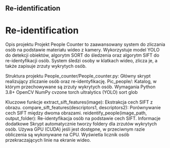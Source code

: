 ## Re-identification
# Re-identification
Opis projektu
Projekt People Counter to zaawansowany system do zliczania osób na podstawie materiału wideo z kamery. Wykorzystuje model YOLO do detekcji obiektów, algorytm SORT do śledzenia oraz algorytm SIFT do re-identyfikacji osób. System śledzi osoby w klatkach wideo, zlicza je, a także zapisuje zrzuty wykrytych osób.

Struktura projektu
People_counter/People_counter.py: Główny skrypt realizujący zliczanie osób oraz re-identyfikację.
Pic_people/: Katalog, w którym przechowywane są zrzuty wykrytych osób.
Wymagania
Python 3.8+
OpenCV
NumPy
cvzone
torch
ultralytics (YOLO)
sort
glob



Kluczowe funkcje
extract_sift_features(image): Ekstrakcja cech SIFT z obrazu.
compare_sift_features(descriptors1, descriptors2): Porównywanie cech SIFT między dwoma obrazami.
reidentify_people(image_path, output_folder): Re-identyfikacja osób na podstawie cech SIFT.
Informacje dodatkowe
Skrypt automatycznie tworzy foldery dla zrzutów wykrytych osób.
Używa GPU (CUDA) jeśli jest dostępne, w przeciwnym razie obliczenia są wykonywane na CPU.
Wyświetla licznik osób przekraczających linie na ekranie wideo.
